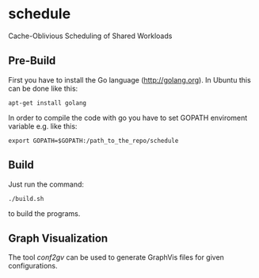 schedule
========

Cache-Oblivious Scheduling of Shared Workloads


## Pre-Build

First you have to install the Go language (http://golang.org). In Ubuntu this can be done like this:

```apt-get install golang```

In order to compile the code with go you have to set GOPATH enviroment variable e.g. like this:

```export GOPATH=$GOPATH:/path_to_the_repo/schedule ```

## Build

Just run the command:

``` ./build.sh ```

to build the programs.

## Graph Visualization

The tool *conf2gv* can be used to generate GraphVis files for given configurations.
